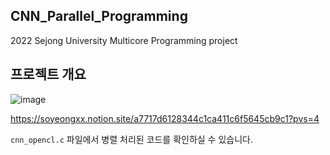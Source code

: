 ## CNN_Parallel_Programming
2022 Sejong University Multicore Programming project

## 프로젝트 개요

![image](https://github.com/user-attachments/assets/4cd57ebe-2327-4b0a-af7b-f3804fae851b)

https://soyeongxx.notion.site/a7717d6128344c1ca411c6f5645cb9c1?pvs=4

`cnn_opencl.c` 파일에서 병렬 처리된 코드를 확인하실 수 있습니다.
